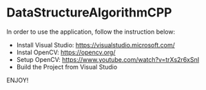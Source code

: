 # DataStructureAlgorithmCPP
 
 In order to use the application, follow the instruction below:
 - Install Visual Studio: https://visualstudio.microsoft.com/
 - Instal OpenCV: https://opencv.org/
 - Setup OpenCV: https://www.youtube.com/watch?v=trXs2r6xSnI
 - Build the Project from Visual Studio

 ENJOY!
